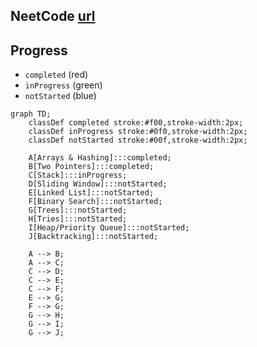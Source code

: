 ## NeetCode [url](https://neetcode.io/)

## Progress

- `completed` (red)
- `inProgress` (green)
- `notStarted` (blue)

```mermaid
graph TD;
    classDef completed stroke:#f00,stroke-width:2px;
    classDef inProgress stroke:#0f0,stroke-width:2px;
    classDef notStarted stroke:#00f,stroke-width:2px;

    A[Arrays & Hashing]:::completed;
    B[Two Pointers]:::completed;
    C[Stack]:::inProgress;
    D[Sliding Window]:::notStarted;
    E[Linked List]:::notStarted;
    F[Binary Search]:::notStarted;
    G[Trees]:::notStarted;
    H[Tries]:::notStarted;
    I[Heap/Priority Queue]:::notStarted;
    J[Backtracking]:::notStarted;

    A --> B;
    A --> C;
    C --> D;
    C --> E;
    C --> F;
    E --> G;
    F --> G;
    G --> H;
    G --> I;
    G --> J;
```
